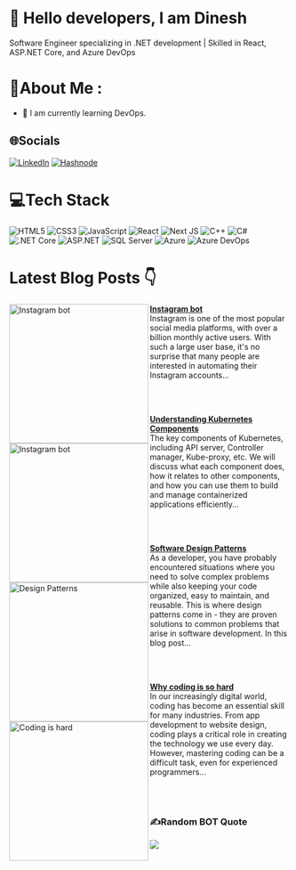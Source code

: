 # :wave: Hello <b>developers</b>, I am <b>Dinesh</b>
 Software Engineer specializing in .NET development | Skilled in React, ASP.NET Core, and Azure DevOps
# 💫About Me :
- :seedling: I am currently learning DevOps. 



## 🌐Socials
 [![LinkedIn](https://img.shields.io/badge/LinkedIn-%230077B5.svg?logo=linkedin&logoColor=white)](https://www.linkedin.com/in/dinesh-goud-b-610283251/) [![Hashnode](https://img.shields.io/badge/Hashnode-%231DA1F2.svg?logoColor=black)](https://realblogs.hashnode.dev/) 



# 💻Tech Stack
![HTML5](https://img.shields.io/badge/html5-%23E34F26.svg?style=for-the-badge&logo=html5&logoColor=white)
![CSS3](https://img.shields.io/badge/css3-%231572B6.svg?style=for-the-badge&logo=css3&logoColor=white)
![JavaScript](https://img.shields.io/badge/javascript-%23323330.svg?style=for-the-badge&logo=javascript&logoColor=%23F7DF1E)
![React](https://img.shields.io/badge/react-%2320232a.svg?style=for-the-badge&logo=react&logoColor=%2361DAFB)
![Next JS](https://img.shields.io/badge/Next-black?style=for-the-badge&logo=next.js&logoColor=white)
![C++](https://img.shields.io/badge/c++-%2300599C.svg?style=for-the-badge&logo=c%2B%2B&logoColor=white)
![C#](https://img.shields.io/badge/c%23-%23239120.svg?style=for-the-badge&logo=c-sharp&logoColor=white)
![.NET Core](https://img.shields.io/badge/.NET_Core-512BD4?style=for-the-badge&logo=dotnet&logoColor=white)
![ASP.NET](https://img.shields.io/badge/asp.net-512BD4?style=for-the-badge&logo=dotnet&logoColor=white)
![SQL Server](https://img.shields.io/badge/SQL_Server-%23CC2927.svg?style=for-the-badge&logo=microsoftsqlserver&logoColor=white)
![Azure](https://img.shields.io/badge/Azure-0078D4.svg?style=for-the-badge&logo=microsoftazure&logoColor=white)
![Azure DevOps](https://img.shields.io/badge/Azure_DevOps-0078D7.svg?style=for-the-badge&logo=azuredevops&logoColor=white)


# Latest Blog Posts 👇
<!-- HASHNODE_BLOG:START -->
<p align="left">
<a href="https://realblogs.hashnode.dev/automate-your-instagram-activity-a-step-by-step-guide-to-creating-a-bot-with-selenium-javascript" title="Instagram Bot"><img src="https://cdn.hashnode.com/res/hashnode/image/stock/unsplash/fmqhTMu4IVU/upload/cc6658a008e3abc78584c2cf32fd269f.jpeg?w=1600&h=840&fit=crop&crop=entropy&auto=compress,format&format=webp" alt="Instagram bot" width="250px" align="left" /></a>
<a href="https://realblogs.hashnode.dev/automate-your-instagram-activity-a-step-by-step-guide-to-creating-a-bot-with-selenium-javascript" title=" Instagram bot"><strong>Instagram bot</strong></a>
<br/>Instagram is one of the most popular social media platforms, with over a billion monthly active users. With such a large user base, it's no surprise that many people are interested in automating their Instagram accounts...
 </p> <br/> <br/>
 <p align="left">
<a href="https://realblogs.hashnode.dev/understanding-kubernetes-components-api-server-kubelet-and-more" title="Understanding Kubernetes Components"><img src="https://cdn.hashnode.com/res/hashnode/image/upload/v1682148147096/8e6622b1-774e-4971-8718-adc34d2582a0.png?w=1600&h=840&fit=crop&crop=entropy&auto=compress,format&format=webp" alt="Instagram bot" width="250px" align="left" /></a>
<a href="https://realblogs.hashnode.dev/understanding-kubernetes-components-api-server-kubelet-and-more" title="Understanding Kubernetes Components"><strong>Understanding Kubernetes Components</strong></a>
<br/> The key components of Kubernetes, including API server, Controller manager, Kube-proxy, etc. We will discuss what each component does, how it relates to other components, and how you can use them to build and manage containerized applications efficiently...
 </p> <br/> <br/>

 <p align="left">
 <a href="https://realblogs.hashnode.dev/exploring-design-patterns-factory-builder-and-singleton-patterns" title="Software Desgin Patterns"><img src="https://cdn.hashnode.com/res/hashnode/image/upload/v1681665324930/94463e2a-1466-48ce-bb74-1288a54f1df0.png?w=1600&h=840&fit=crop&crop=entropy&auto=compress,format&format=webp" alt="Design Patterns" width="250px" align="left" /></a>
<a href="https://realblogs.hashnode.dev/exploring-design-patterns-factory-builder-and-singleton-patterns" title="Software Design Patterns"><strong>Software Design Patterns</strong></a>
<br/> As a developer, you have probably encountered situations where you need to solve complex problems while also keeping your code organized, easy to maintain, and reusable. This is where design patterns come in - they are proven solutions to common problems that arise in software development. In this blog post... </p> <br/> <br/>
<p align="left">
<a href="https://realblogs.hashnode.dev/why-coding-is-so-hard" title="Why coding is so hard"><img src="https://cdn.hashnode.com/res/hashnode/image/stock/unsplash/dYEuFB8KQJk/upload/da8d5e0d051b2e28b454acf3de7862a2.jpeg?w=1600&h=840&fit=crop&crop=entropy&auto=compress,format&format=webp" alt="Coding is hard" width="250px" align="left" /></a>
<a href="https://realblogs.hashnode.dev/why-coding-is-so-hard" title="Why coding is so hard"><strong>Why coding is so hard</strong></a>
<br/> In our increasingly digital world, coding has become an essential skill for many industries. From app development to website design, coding plays a critical role in creating the technology we use every day. However, mastering coding can be a difficult task, even for experienced programmers... </p> <br/> <br/>


<!-- HASHNODE_BLOG:END -->


### ✍️Random BOT Quote
![](https://quotes-github-readme.vercel.app/api?type=horizontal&theme=dark)


<!---

1js2002/1js2002 is a ✨ special ✨ repository because its `README.md` (this file) appears on your GitHub profile.
You can click the Preview link to take a look at your changes.
--->
